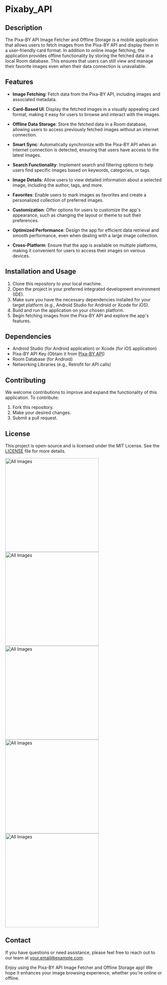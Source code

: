 # Pixaby_API



## Description

The Pixa-BY API Image Fetcher and Offline Storage is a mobile application that allows users to fetch images from the Pixa-BY API and display them in a user-friendly card format. In addition to online image fetching, the application provides offline functionality by storing the fetched data in a local Room database. This ensures that users can still view and manage their favorite images even when their data connection is unavailable.

## Features

- **Image Fetching**: Fetch data from the Pixa-BY API, including images and associated metadata.

- **Card-Based UI**: Display the fetched images in a visually appealing card format, making it easy for users to browse and interact with the images.

- **Offline Data Storage**: Store the fetched data in a Room database, allowing users to access previously fetched images without an internet connection.

- **Smart Sync**: Automatically synchronize with the Pixa-BY API when an internet connection is detected, ensuring that users have access to the latest images.

- **Search Functionality**: Implement search and filtering options to help users find specific images based on keywords, categories, or tags.

- **Image Details**: Allow users to view detailed information about a selected image, including the author, tags, and more.

- **Favorites**: Enable users to mark images as favorites and create a personalized collection of preferred images.

- **Customization**: Offer options for users to customize the app's appearance, such as changing the layout or theme to suit their preferences.

- **Optimized Performance**: Design the app for efficient data retrieval and smooth performance, even when dealing with a large image collection.

- **Cross-Platform**: Ensure that the app is available on multiple platforms, making it convenient for users to access their images on various devices.

## Installation and Usage

1. Clone this repository to your local machine.
2. Open the project in your preferred integrated development environment (IDE).
3. Make sure you have the necessary dependencies installed for your target platform (e.g., Android Studio for Android or Xcode for iOS).
4. Build and run the application on your chosen platform.
5. Begin fetching images from the Pixa-BY API and explore the app's features.

## Dependencies

- Android Studio (for Android application) or Xcode (for iOS application)
- Pixa-BY API Key (Obtain it from [Pixa-BY API](https://www.pixa-by-api.com))
- Room Database (for Android)
- Networking Libraries (e.g., Retrofit for API calls)

## Contributing

We welcome contributions to improve and expand the functionality of this application. To contribute:

1. Fork this repository.
2. Make your desired changes.
3. Submit a pull request.

## License

This project is open-source and is licensed under the MIT License. See the [LICENSE](LICENSE) file for more details.

<img src="https://github.com/Moazzammaitla/Pixaby_API/assets/83607724/215550c6-7edb-4129-9a0c-919274538dda" alt="All Images" width="300" />
<img src="https://github.com/Moazzammaitla/Pixaby_API/assets/83607724/fd26707e-3c2c-4d55-997b-df58a6a1c366" alt="All Images" width="300" />
<img src="https://github.com/Moazzammaitla/Pixaby_API/assets/83607724/459479e5-c4a1-40ff-a375-8928dd565272" alt="All Images" width="300" />
<img src="https://github.com/Moazzammaitla/Pixaby_API/assets/83607724/ece73aa8-4abc-4041-a2cd-118e775e02c1" alt="All Images" width="300" />
<img src="https://github.com/Moazzammaitla/Pixaby_API/assets/83607724/38bdf7e3-139d-495b-8d0c-f8163d600a4a" alt="All Images" width="300" />


## Contact

If you have questions or need assistance, please feel free to reach out to our team at [your.email@example.com](mailto:your.email@example.com).

Enjoy using the Pixa-BY API Image Fetcher and Offline Storage app! We hope it enhances your image browsing experience, whether you're online or offline.
